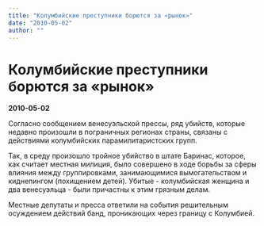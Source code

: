 ```yaml
---
title: "Колумбийские преступники борются за «рынок»"
date: "2010-05-02"
author: ""
---
```


# Колумбийские преступники борются за «рынок»

**2010-05-02** 

Согласно сообщением венесуэльской прессы, ряд убийств, которые недавно произошли в пограничных регионах страны, связаны с действиями колумбийских парамилитаристских групп.

Так, в среду произошло тройное убийство в штате Баринас, которое, как считает местная милиция, было совершено в ходе борьбы за сферы влияния между группировками, занимающимися вымогательством и киднепингом (похищением детей). Убитые - колумбийская женщина и два венесуэльца - были причастны к этим грязным делам.

Местные депутаты и пресса ответили на события решительным осуждением действий банд, проникающих через границу с Колумбией.